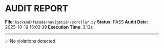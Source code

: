 # AUDIT REPORT

**File**: `backend/facade/navigation/scroller.py`
**Status**: PASS
**Audit Date**: 2025-10-19 15:03:39
**Execution Time**: 3.13s

---

✅ No violations detected.
